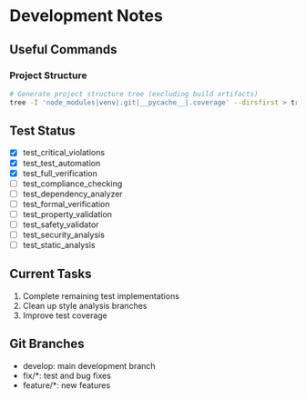 # Development Notes

## Useful Commands

### Project Structure
```bash
# Generate project structure tree (excluding build artifacts)
tree -I 'node_modules|venv|.git|__pycache__|.coverage' --dirsfirst > tree.txt
```

## Test Status
- [x] test_critical_violations
- [x] test_test_automation
- [x] test_full_verification
- [ ] test_compliance_checking
- [ ] test_dependency_analyzer
- [ ] test_formal_verification
- [ ] test_property_validation
- [ ] test_safety_validator
- [ ] test_security_analysis
- [ ] test_static_analysis

## Current Tasks
1. Complete remaining test implementations
2. Clean up style analysis branches
3. Improve test coverage

## Git Branches
- develop: main development branch
- fix/*: test and bug fixes
- feature/*: new features
